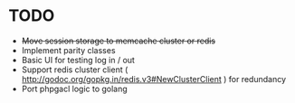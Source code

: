 # TODO

 * <del>Move session storage to memcache cluster or redis</del>
 * Implement parity classes
 * Basic UI for testing log in / out
 * Support redis cluster client ( http://godoc.org/gopkg.in/redis.v3#NewClusterClient ) for redundancy
 * Port phpgacl logic to golang

